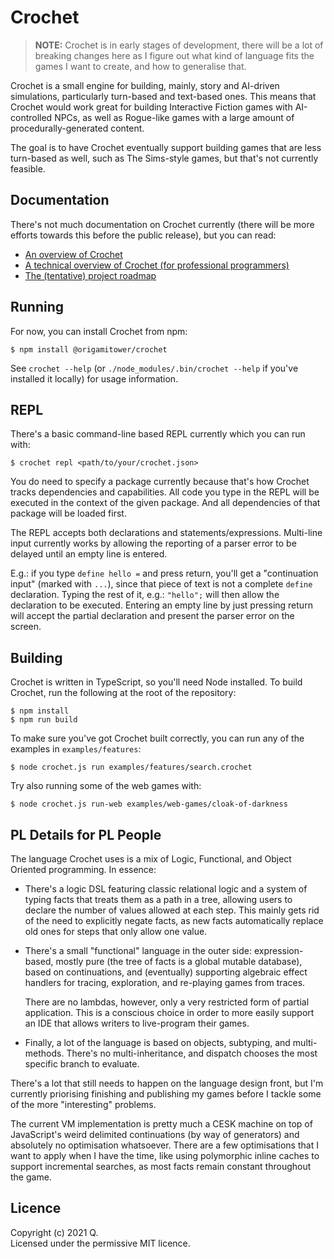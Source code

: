 # Crochet

> **NOTE:** Crochet is in early stages of development, there will be a lot
> of breaking changes here as I figure out what kind of language fits the
> games I want to create, and how to generalise that.

Crochet is a small engine for building, mainly, story and AI-driven simulations,
particularly turn-based and text-based ones. This means that Crochet would work
great for building Interactive Fiction games with AI-controlled NPCs, as well as
Rogue-like games with a large amount of procedurally-generated content.

The goal is to have Crochet eventually support building games that are less
turn-based as well, such as The Sims-style games, but that's not currently
feasible.

## Documentation

There's not much documentation on Crochet currently (there will be more efforts
towards this before the public release), but you can read:

- [An overview of Crochet](./docs/README.md)
- [A technical overview of Crochet (for professional programmers)](./docs/technical-overview)
- [The (tentative) project roadmap](./docs/ROADMAP.md)

## Running

For now, you can install Crochet from npm:

```shell
$ npm install @origamitower/crochet
```

See `crochet --help` (or `./node_modules/.bin/crochet --help` if you've installed it locally)
for usage information.

## REPL

There's a basic command-line based REPL currently which you can run with:

```shell
$ crochet repl <path/to/your/crochet.json>
```

You do need to specify a package currently because that's how Crochet tracks
dependencies and capabilities. All code you type in the REPL will be executed
in the context of the given package. And all dependencies of that package
will be loaded first.

The REPL accepts both declarations and statements/expressions. Multi-line
input currently works by allowing the reporting of a parser error to be
delayed until an empty line is entered.

E.g.: if you type `define hello =` and press return, you'll get a "continuation
input" (marked with `...`), since that piece of text is not a complete `define`
declaration. Typing the rest of it, e.g.: `"hello";` will then allow the
declaration to be executed. Entering an empty line by just pressing return
will accept the partial declaration and present the parser error on the screen.

## Building

Crochet is written in TypeScript, so you'll need Node installed. To build
Crochet, run the following at the root of the repository:

```shell
$ npm install
$ npm run build
```

To make sure you've got Crochet built correctly, you can run any of the
examples in `examples/features`:

```shell
$ node crochet.js run examples/features/search.crochet
```

Try also running some of the web games with:

```
$ node crochet.js run-web examples/web-games/cloak-of-darkness
```

## PL Details for PL People

The language Crochet uses is a mix of Logic, Functional, and Object Oriented
programming. In essence:

- There's a logic DSL featuring classic relational logic and a system of
  typing facts that treats them as a path in a tree, allowing users to
  declare the number of values allowed at each step. This mainly gets rid
  of the need to explicitly negate facts, as new facts automatically replace
  old ones for steps that only allow one value.

- There's a small "functional" language in the outer side: expression-based,
  mostly pure (the tree of facts is a global mutable database), based on
  continuations, and (eventually) supporting algebraic effect handlers for
  tracing, exploration, and re-playing games from traces.

  There are no lambdas, however, only a very restricted form of partial
  application. This is a conscious choice in order to more easily support
  an IDE that allows writers to live-program their games.

- Finally, a lot of the language is based on objects, subtyping, and
  multi-methods. There's no multi-inheritance, and dispatch chooses the
  most specific branch to evaluate.

There's a lot that still needs to happen on the language design front, but
I'm currently priorising finishing and publishing my games before I tackle
some of the more "interesting" problems.

The current VM implementation is pretty much a CESK machine on top of
JavaScript's weird delimited continuations (by way of generators) and
absolutely no optimisation whatsoever. There are a few optimisations that
I want to apply when I have the time, like using polymorphic inline caches
to support incremental searches, as most facts remain constant throughout
the game.

## Licence

Copyright (c) 2021 Q.  
Licensed under the permissive MIT licence.
